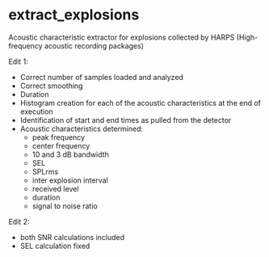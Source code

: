 # extract_explosions
Acoustic characteristic extractor for explosions collected by HARPS (High-frequency acoustic recording packages)

Edit 1:
- Correct number of samples loaded and analyzed
- Correct smoothing 
- Duration
- Histogram creation for each of the acoustic characteristics at the end of execution
- Identification of start and end times as pulled from the detector
- Acoustic characteristics determined:
    - peak frequency
    - center frequency
    - 10 and 3 dB bandwidth
    - SEL
    - SPLrms
    - inter explosion interval
    - received level
    - duration
    - signal to noise ratio


Edit 2:
- both SNR calculations included
- SEL calculation fixed
